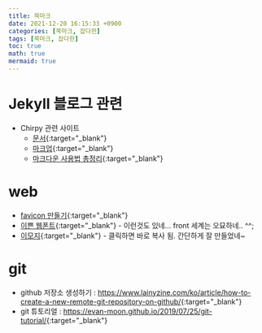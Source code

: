 ```yaml
---
title: 북마크
date: 2021-12-20 16:15:33 +0900
categories: [북마크, 잡다한]
tags: [북마크, 잡다한]
toc: true
math: true
mermaid: true
---
```


# Jekyll 블로그 관련 
* Chirpy 관련 사이트
  * [문서](https://chirpy.cotes.info/categories/){:target="_blank"}
  * [마크업](https://jekyllrb.com/docs/posts/){:target="_blank"}
  * [마크다운 사용법 총정리](https://heropy.blog/2017/09/30/markdown/){:target="_blank"}

# web
* [favicon 만들기](https://www.favicon-generator.org/){:target="_blank"}
* [이쁜 웹폰트](https://fontawesome.com/){:target="_blank"} - 이런것도 있네... front 세계는 오묘하네.. ^^;
* [이모지](https://snskeyboard.com/emoji/){:target="_blank"} - 클릭하면 바로 복사 됨. 간단하게 잘 만들었네~

# git
* github 저장소 생성하기 : <https://www.lainyzine.com/ko/article/how-to-create-a-new-remote-git-repository-on-github/>{:target="_blank"} 
* git 튜토리얼 : <https://evan-moon.github.io/2019/07/25/git-tutorial/>{:target="_blank"}  
